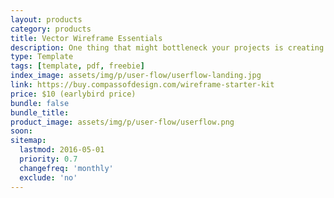 ```yaml
---
layout: products
category: products
title: Vector Wireframe Essentials
description: One thing that might bottleneck your projects is creating wireframes and user flows with your websites. I've had it happen and plenty others have where you're trying to get a client to visually understand how people are currently or will go through their website. You can outline areas or sections of which content might be best for their site.
type: Template
tags: [template, pdf, freebie]
index_image: assets/img/p/user-flow/userflow-landing.jpg
link: https://buy.compassofdesign.com/wireframe-starter-kit
price: $10 (earlybird price)
bundle: false
bundle_title:
product_image: assets/img/p/user-flow/userflow.png
soon:
sitemap:
  lastmod: 2016-05-01
  priority: 0.7
  changefreq: 'monthly'
  exclude: 'no'
---
```

